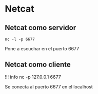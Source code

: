 # Netcat

## Netcat como servidor 

    nc -l -p 6677

Pone a escuchar en el puerto 6677

## Netcat como cliente

!!! info
    nc -p 127.0.0.1 6677

Se conecta al puerto 6677 en el localhost
